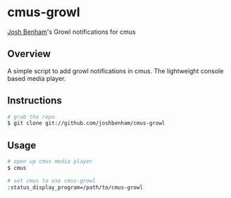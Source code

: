 cmus-growl
==========

[Josh Benham](http://joshbenham.net)'s Growl notifications for cmus

Overview
--------

A simple script to add growl notifications in cmus. The lightweight console based media player.

Instructions
------------
```sh
# grab the repo
$ git clone git://github.com/joshbenham/cmus-growl
```

Usage
-------

```sh
# open up cmus media player
$ cmus

# set cmus to use cmus-growl
:status_display_program=/path/to/cmus-growl
```
